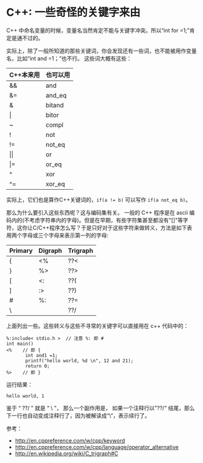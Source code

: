 # C++: 一些奇怪的关键字来由


C++ 中命名变量的时候，变量名当然肯定不能与关键字冲突。所以“int for =1;”肯定是通不过的。
 
实际上，除了一般所知道的那些关键词，你会发现还有一些词，也不能被用作变量名，比如“int and =1；”也不行。
这些词大概有这些：


|C++本来用|	也可以用|
|:-------|:--------|
&&	|and
&= |	and_eq
&	|bitand
\|	|bitor
~	|compl
!	|not
!=	|not_eq
\|\|	| or
\|=	|or_eq
^	|xor
^=	|xor_eq

实际上，它们也是算作C++关键词的，```if(a != b)``` 可以写作 ```if(a not_eq b)```。

那么为什么要引入这些东西呢？这与编码集有关。
一般的 C++ 程序是在 ascii 编码内的(不考虑字符串内的字母)。但是在早期，有些字符集甚至都没有"[]"等字符，这你让C/C++程序怎么写？于是只好对于这些字符来做转义，方法是如下表用两个字母或三个字母来表示第一列的字母:

|Primary |	Digraph	| Trigraph |
|:-------|:--------|:--------|
{	|<% |	??<
} |	%>	| ??>
[ |	<:	| ??(
]	| :>	| ??)
\#	| %:	| ??=
\ |  | ??/	

上面列出一些。这些转义与这些不寻常的关键字可以直接用在 c++ 代码中的：
```
%:include< stdio.h >  // 注意 %: 即 #
int main()
<%    // 即 {
       int and1 =1;
       printf("hello world, %d \n", 12 and 21);
       return 0;
%>    // 即 }
```
运行结果：
```
hello world, 1 
```

鉴于 “ ??/ ” 就是 “ \ ”， 那么一个副作用是， 如果一个注释行以"??/" 结尾，那么下一行也自动变成注释行了，因为被解读成“\”，表示续行了。

参考：
- http://en.cppreference.com/w/cpp/keyword
- http://en.cppreference.com/w/cpp/language/operator_alternative
- http://en.wikipedia.org/wiki/C_trigraph#C
